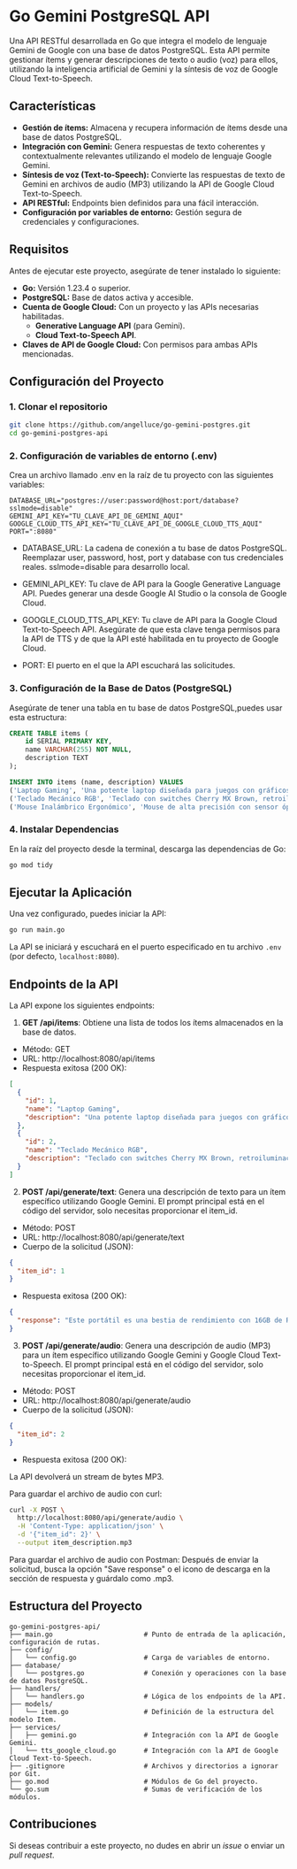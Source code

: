 # Go Gemini PostgreSQL API

Una API RESTful desarrollada en Go que integra el modelo de lenguaje Gemini de Google con una base de datos PostgreSQL. Esta API permite gestionar ítems y generar descripciones de texto o audio (voz) para ellos, utilizando la inteligencia artificial de Gemini y la síntesis de voz de Google Cloud Text-to-Speech.

## Características

* **Gestión de ítems:** Almacena y recupera información de ítems desde una base de datos PostgreSQL.
* **Integración con Gemini:** Genera respuestas de texto coherentes y contextualmente relevantes utilizando el modelo de lenguaje Google Gemini.
* **Síntesis de voz (Text-to-Speech):** Convierte las respuestas de texto de Gemini en archivos de audio (MP3) utilizando la API de Google Cloud Text-to-Speech.
* **API RESTful:** Endpoints bien definidos para una fácil interacción.
* **Configuración por variables de entorno:** Gestión segura de credenciales y configuraciones.

## Requisitos

Antes de ejecutar este proyecto, asegúrate de tener instalado lo siguiente:

* **Go:** Versión 1.23.4 o superior.
* **PostgreSQL:** Base de datos activa y accesible.
* **Cuenta de Google Cloud:** Con un proyecto y las APIs necesarias habilitadas.
    * **Generative Language API** (para Gemini).
    * **Cloud Text-to-Speech API**.
* **Claves de API de Google Cloud:** Con permisos para ambas APIs mencionadas.

## Configuración del Proyecto

### 1. Clonar el repositorio

```bash
git clone https://github.com/angelluce/go-gemini-postgres.git
cd go-gemini-postgres-api
```

### 2. Configuración de variables de entorno (.env)

Crea un archivo llamado .env en la raíz de tu proyecto con las siguientes variables:

```text
DATABASE_URL="postgres://user:password@host:port/database?sslmode=disable"
GEMINI_API_KEY="TU_CLAVE_API_DE_GEMINI_AQUI"
GOOGLE_CLOUD_TTS_API_KEY="TU_CLAVE_API_DE_GOOGLE_CLOUD_TTS_AQUI"
PORT=":8080"
```

- DATABASE_URL: La cadena de conexión a tu base de datos PostgreSQL. Reemplazar user, password, host, port y database con tus credenciales reales. sslmode=disable para desarrollo local.

- GEMINI_API_KEY: Tu clave de API para la Google Generative Language API. Puedes generar una desde Google AI Studio o la consola de Google Cloud.

- GOOGLE_CLOUD_TTS_API_KEY: Tu clave de API para la Google Cloud Text-to-Speech API. Asegúrate de que esta clave tenga permisos para la API de TTS y de que la API esté habilitada en tu proyecto de Google Cloud.

- PORT: El puerto en el que la API escuchará las solicitudes.

### 3. Configuración de la Base de Datos (PostgreSQL)

Asegúrate de tener una tabla en tu base de datos PostgreSQL,puedes usar esta estructura:

```sql
CREATE TABLE items (
    id SERIAL PRIMARY KEY,
    name VARCHAR(255) NOT NULL,
    description TEXT
);

INSERT INTO items (name, description) VALUES
('Laptop Gaming', 'Una potente laptop diseñada para juegos con gráficos RTX 4080 y 32GB de RAM DDR5.'),
('Teclado Mecánico RGB', 'Teclado con switches Cherry MX Brown, retroiluminación RGB personalizable y diseño ergonómico.'),
('Mouse Inalámbrico Ergonómico', 'Mouse de alta precisión con sensor óptico de 16000 DPI y conectividad inalámbrica 2.4 GHz y Bluetooth.');
```

### 4. Instalar Dependencias

En la raíz del proyecto desde la terminal, descarga las dependencias de Go:

```bash
go mod tidy
```

## Ejecutar la Aplicación
Una vez configurado, puedes iniciar la API:

```bash
go run main.go
```

La API se iniciará y escuchará en el puerto especificado en tu archivo `.env` (por defecto, `localhost:8080`).

## Endpoints de la API

La API expone los siguientes endpoints:

1. **GET /api/items**: Obtiene una lista de todos los ítems almacenados en la base de datos.

- Método: GET
- URL: http://localhost:8080/api/items
- Respuesta exitosa (200 OK):

```json
[
  {
    "id": 1,
    "name": "Laptop Gaming",
    "description": "Una potente laptop diseñada para juegos con gráficos RTX 4080 y 32GB de RAM DDR5."
  },
  {
    "id": 2,
    "name": "Teclado Mecánico RGB",
    "description": "Teclado con switches Cherry MX Brown, retroiluminación RGB personalizable y diseño ergonómico."
  }
]
```

2. **POST /api/generate/text**: Genera una descripción de texto para un ítem específico utilizando Google Gemini. El prompt principal está en el código del servidor, solo necesitas proporcionar el item_id.

- Método: POST
- URL: http://localhost:8080/api/generate/text
- Cuerpo de la solicitud (JSON):

```json
{
  "item_id": 1
}
```

- Respuesta exitosa (200 OK):

```json
{
  "response": "Este portátil es una bestia de rendimiento con 16GB de RAM y 512GB de SSD, ideal para tareas exigentes y multitarea fluida. Su amplio espacio de almacenamiento te permitirá guardar todos tus archivos importantes con facilidad. Es la elección perfecta para quienes buscan velocidad y eficiencia."
}
```

3. **POST /api/generate/audio**: Genera una descripción de audio (MP3) para un ítem específico utilizando Google Gemini y Google Cloud Text-to-Speech. El prompt principal está en el código del servidor, solo necesitas proporcionar el item_id.

- Método: POST
- URL: http://localhost:8080/api/generate/audio
- Cuerpo de la solicitud (JSON):

```json
{
  "item_id": 2
}
```

- Respuesta exitosa (200 OK): 

La API devolverá un stream de bytes MP3. 

Para guardar el archivo de audio con curl:

```bash
curl -X POST \
  http://localhost:8080/api/generate/audio \
  -H 'Content-Type: application/json' \
  -d '{"item_id": 2}' \
  --output item_description.mp3
```

Para guardar el archivo de audio con Postman: Después de enviar la solicitud, busca la opción "Save response" o el icono de descarga en la sección de respuesta y guárdalo como .mp3.

## Estructura del Proyecto

```text
go-gemini-postgres-api/
├── main.go                       # Punto de entrada de la aplicación, configuración de rutas.
├── config/
│   └── config.go                 # Carga de variables de entorno.
├── database/
│   └── postgres.go               # Conexión y operaciones con la base de datos PostgreSQL.
├── handlers/
│   └── handlers.go               # Lógica de los endpoints de la API.
├── models/
│   └── item.go                   # Definición de la estructura del modelo Item.
├── services/
│   ├── gemini.go                 # Integración con la API de Google Gemini.
│   └── tts_google_cloud.go       # Integración con la API de Google Cloud Text-to-Speech.
├── .gitignore                    # Archivos y directorios a ignorar por Git.
├── go.mod                        # Módulos de Go del proyecto.
└── go.sum                        # Sumas de verificación de los módulos.
```

## Contribuciones

Si deseas contribuir a este proyecto, no dudes en abrir un *issue* o enviar un *pull request*.
